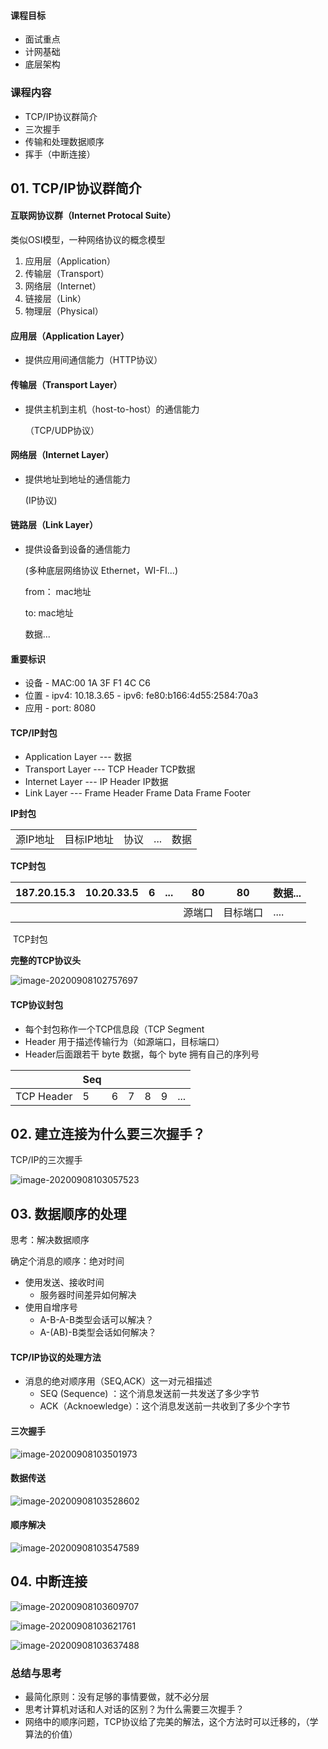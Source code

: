 #### 课程目标

+ 面试重点
+ 计网基础
+ 底层架构



### 课程内容

+ TCP/IP协议群简介
+ 三次握手
+ 传输和处理数据顺序
+ 挥手（中断连接）



## 01.  TCP/IP协议群简介

#### 互联网协议群（Internet Protocal Suite）

类似OSI模型，一种网络协议的概念模型

1. 应用层（Application）
2. 传输层（Transport）
3. 网络层（Internet）
4. 链接层（Link）
5. 物理层（Physical）



#### 应用层（Application Layer）

+ 提供应用间通信能力（HTTP协议）



#### 传输层（Transport Layer）

+ 提供主机到主机（host-to-host）的通信能力

  （TCP/UDP协议）



#### 网络层（Internet Layer）

+ 提供地址到地址的通信能力

  (IP协议)



#### 链路层（Link Layer）

+ 提供设备到设备的通信能力

  (多种底层网络协议 Ethernet，WI-FI...)

  from： mac地址

  to:  mac地址

  数据...



#### 重要标识

+ 设备   -   MAC:00 1A 3F F1 4C C6
+ 位置   -   ipv4: 10.18.3.65
  		  -   ipv6:  fe80:b166:4d55:2584:70a3
+ 应用   -   port: 8080



#### TCP/IP封包

+ Application Layer  --- 数据
+ Transport Layer  ---  TCP Header  TCP数据
+ Internet Layer ---  IP Header  IP数据
+ Link  Layer  ---  Frame Header      Frame Data      Frame Footer

**IP封包**

|          |            |      |      |      |
| -------- | ---------- | ---- | ---- | ---- |
| 源IP地址 | 目标IP地址 | 协议 | ...  | 数据 |

**TCP封包**

| 187.20.15.3 | 10.20.33.5 | 6    | ...  | 80     | 80       | 数据... |
| ----------- | ---------- | ---- | ---- | ------ | -------- | ------- |
|             |            |      |      | 源端口 | 目标端口 | ....    |

​																											TCP封包

**完整的TCP协议头**

![image-20200908102757697](./image/2.3/image-20200908102757697.png)



#### TCP协议封包

+ 每个封包称作一个TCP信息段（TCP Segment
+ Header 用于描述传输行为（如源端口，目标端口）
+ Header后面跟若干 byte 数据，每个 byte 拥有自己的序列号

|            | Seq  |      |      |      |      |      |
| ---------- | ---- | ---- | ---- | ---- | ---- | ---- |
| TCP Header | 5    | 6    | 7    | 8    | 9    | ...  |



## 02. 建立连接为什么要三次握手？

TCP/IP的三次握手

![image-20200908103057523](./image/2.3/image-20200908103057523.png)





## 03. 数据顺序的处理

思考：解决数据顺序

确定个消息的顺序：绝对时间

+ 使用发送、接收时间
  + 服务器时间差异如何解决
+ 使用自增序号
  + A-B-A-B类型会话可以解决？
  + A-(AB)-B类型会话如何解决？

#### TCP/IP协议的处理方法

+ 消息的绝对顺序用（SEQ,ACK）这一对元祖描述
  + SEQ (Sequence) ：这个消息发送前一共发送了多少字节
  + ACK（Acknoewledge）：这个消息发送前一共收到了多少个字节



#### 三次握手

![image-20200908103501973](./image/2.3/image-20200908103501973.png)



#### 数据传送

![image-20200908103528602](./image/2.3/image-20200908103528602.png)



#### 顺序解决

![image-20200908103547589](./image/2.3/image-20200908103547589.png)





## 04. 中断连接

![image-20200908103609707](./image/2.3/image-20200908103609707.png)

![image-20200908103621761](./image/2.3/image-20200908103621761.png)

![image-20200908103637488](./image/2.3/image-20200908103637488.png)





### 总结与思考

+ 最简化原则：没有足够的事情要做，就不必分层
+ 思考计算机对话和人对话的区别？为什么需要三次握手？
+ 网络中的顺序问题，TCP协议给了完美的解法，这个方法时可以迁移的，（学算法的价值）